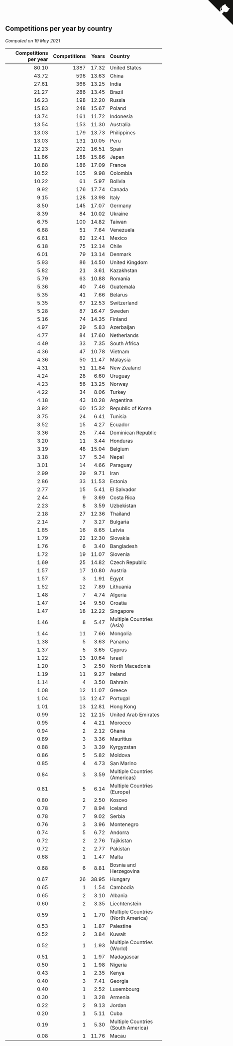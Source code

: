 ## Competitions per year by country

*Computed on 19 May 2021*

| Competitions per year | Competitions | Years | Country |
| ---: | ---: | ---: | :--- |
| 80.10 | 1387 | 17.32 | United States |
| 43.72 | 596 | 13.63 | China |
| 27.61 | 366 | 13.25 | India |
| 21.27 | 286 | 13.45 | Brazil |
| 16.23 | 198 | 12.20 | Russia |
| 15.83 | 248 | 15.67 | Poland |
| 13.74 | 161 | 11.72 | Indonesia |
| 13.54 | 153 | 11.30 | Australia |
| 13.03 | 179 | 13.73 | Philippines |
| 13.03 | 131 | 10.05 | Peru |
| 12.23 | 202 | 16.51 | Spain |
| 11.86 | 188 | 15.86 | Japan |
| 10.88 | 186 | 17.09 | France |
| 10.52 | 105 | 9.98 | Colombia |
| 10.22 | 61 | 5.97 | Bolivia |
| 9.92 | 176 | 17.74 | Canada |
| 9.15 | 128 | 13.98 | Italy |
| 8.50 | 145 | 17.07 | Germany |
| 8.39 | 84 | 10.02 | Ukraine |
| 6.75 | 100 | 14.82 | Taiwan |
| 6.68 | 51 | 7.64 | Venezuela |
| 6.61 | 82 | 12.41 | Mexico |
| 6.18 | 75 | 12.14 | Chile |
| 6.01 | 79 | 13.14 | Denmark |
| 5.93 | 86 | 14.50 | United Kingdom |
| 5.82 | 21 | 3.61 | Kazakhstan |
| 5.79 | 63 | 10.88 | Romania |
| 5.36 | 40 | 7.46 | Guatemala |
| 5.35 | 41 | 7.66 | Belarus |
| 5.35 | 67 | 12.53 | Switzerland |
| 5.28 | 87 | 16.47 | Sweden |
| 5.16 | 74 | 14.35 | Finland |
| 4.97 | 29 | 5.83 | Azerbaijan |
| 4.77 | 84 | 17.60 | Netherlands |
| 4.49 | 33 | 7.35 | South Africa |
| 4.36 | 47 | 10.78 | Vietnam |
| 4.36 | 50 | 11.47 | Malaysia |
| 4.31 | 51 | 11.84 | New Zealand |
| 4.24 | 28 | 6.60 | Uruguay |
| 4.23 | 56 | 13.25 | Norway |
| 4.22 | 34 | 8.06 | Turkey |
| 4.18 | 43 | 10.28 | Argentina |
| 3.92 | 60 | 15.32 | Republic of Korea |
| 3.75 | 24 | 6.41 | Tunisia |
| 3.52 | 15 | 4.27 | Ecuador |
| 3.36 | 25 | 7.44 | Dominican Republic |
| 3.20 | 11 | 3.44 | Honduras |
| 3.19 | 48 | 15.04 | Belgium |
| 3.18 | 17 | 5.34 | Nepal |
| 3.01 | 14 | 4.66 | Paraguay |
| 2.99 | 29 | 9.71 | Iran |
| 2.86 | 33 | 11.53 | Estonia |
| 2.77 | 15 | 5.41 | El Salvador |
| 2.44 | 9 | 3.69 | Costa Rica |
| 2.23 | 8 | 3.59 | Uzbekistan |
| 2.18 | 27 | 12.36 | Thailand |
| 2.14 | 7 | 3.27 | Bulgaria |
| 1.85 | 16 | 8.65 | Latvia |
| 1.79 | 22 | 12.30 | Slovakia |
| 1.76 | 6 | 3.40 | Bangladesh |
| 1.72 | 19 | 11.07 | Slovenia |
| 1.69 | 25 | 14.82 | Czech Republic |
| 1.57 | 17 | 10.80 | Austria |
| 1.57 | 3 | 1.91 | Egypt |
| 1.52 | 12 | 7.89 | Lithuania |
| 1.48 | 7 | 4.74 | Algeria |
| 1.47 | 14 | 9.50 | Croatia |
| 1.47 | 18 | 12.22 | Singapore |
| 1.46 | 8 | 5.47 | Multiple Countries (Asia) |
| 1.44 | 11 | 7.66 | Mongolia |
| 1.38 | 5 | 3.63 | Panama |
| 1.37 | 5 | 3.65 | Cyprus |
| 1.22 | 13 | 10.64 | Israel |
| 1.20 | 3 | 2.50 | North Macedonia |
| 1.19 | 11 | 9.27 | Ireland |
| 1.14 | 4 | 3.50 | Bahrain |
| 1.08 | 12 | 11.07 | Greece |
| 1.04 | 13 | 12.47 | Portugal |
| 1.01 | 13 | 12.81 | Hong Kong |
| 0.99 | 12 | 12.15 | United Arab Emirates |
| 0.95 | 4 | 4.21 | Morocco |
| 0.94 | 2 | 2.12 | Ghana |
| 0.89 | 3 | 3.36 | Mauritius |
| 0.88 | 3 | 3.39 | Kyrgyzstan |
| 0.86 | 5 | 5.82 | Moldova |
| 0.85 | 4 | 4.73 | San Marino |
| 0.84 | 3 | 3.59 | Multiple Countries (Americas) |
| 0.81 | 5 | 6.14 | Multiple Countries (Europe) |
| 0.80 | 2 | 2.50 | Kosovo |
| 0.78 | 7 | 8.94 | Iceland |
| 0.78 | 7 | 9.02 | Serbia |
| 0.76 | 3 | 3.96 | Montenegro |
| 0.74 | 5 | 6.72 | Andorra |
| 0.72 | 2 | 2.76 | Tajikistan |
| 0.72 | 2 | 2.77 | Pakistan |
| 0.68 | 1 | 1.47 | Malta |
| 0.68 | 6 | 8.81 | Bosnia and Herzegovina |
| 0.67 | 26 | 38.95 | Hungary |
| 0.65 | 1 | 1.54 | Cambodia |
| 0.65 | 2 | 3.10 | Albania |
| 0.60 | 2 | 3.35 | Liechtenstein |
| 0.59 | 1 | 1.70 | Multiple Countries (North America) |
| 0.53 | 1 | 1.87 | Palestine |
| 0.52 | 2 | 3.84 | Kuwait |
| 0.52 | 1 | 1.93 | Multiple Countries (World) |
| 0.51 | 1 | 1.97 | Madagascar |
| 0.50 | 1 | 1.98 | Nigeria |
| 0.43 | 1 | 2.35 | Kenya |
| 0.40 | 3 | 7.41 | Georgia |
| 0.40 | 1 | 2.52 | Luxembourg |
| 0.30 | 1 | 3.28 | Armenia |
| 0.22 | 2 | 9.13 | Jordan |
| 0.20 | 1 | 5.11 | Cuba |
| 0.19 | 1 | 5.30 | Multiple Countries (South America) |
| 0.08 | 1 | 11.76 | Macau |


<a href="https://github.com/jonatanklosko/wca_statistics" class="github-corner" aria-label="View source on Github"><svg width="80" height="80" viewBox="0 0 250 250" style="fill:#151513; color:#fff; position: absolute; top: 0; border: 0; right: 0;" aria-hidden="true"><path d="M0,0 L115,115 L130,115 L142,142 L250,250 L250,0 Z"></path><path d="M128.3,109.0 C113.8,99.7 119.0,89.6 119.0,89.6 C122.0,82.7 120.5,78.6 120.5,78.6 C119.2,72.0 123.4,76.3 123.4,76.3 C127.3,80.9 125.5,87.3 125.5,87.3 C122.9,97.6 130.6,101.9 134.4,103.2" fill="currentColor" style="transform-origin: 130px 106px;" class="octo-arm"></path><path d="M115.0,115.0 C114.9,115.1 118.7,116.5 119.8,115.4 L133.7,101.6 C136.9,99.2 139.9,98.4 142.2,98.6 C133.8,88.0 127.5,74.4 143.8,58.0 C148.5,53.4 154.0,51.2 159.7,51.0 C160.3,49.4 163.2,43.6 171.4,40.1 C171.4,40.1 176.1,42.5 178.8,56.2 C183.1,58.6 187.2,61.8 190.9,65.4 C194.5,69.0 197.7,73.2 200.1,77.6 C213.8,80.2 216.3,84.9 216.3,84.9 C212.7,93.1 206.9,96.0 205.4,96.6 C205.1,102.4 203.0,107.8 198.3,112.5 C181.9,128.9 168.3,122.5 157.7,114.1 C157.9,116.9 156.7,120.9 152.7,124.9 L141.0,136.5 C139.8,137.7 141.6,141.9 141.8,141.8 Z" fill="currentColor" class="octo-body"></path></svg></a><style>.github-corner:hover .octo-arm{animation:octocat-wave 560ms ease-in-out}@keyframes octocat-wave{0%,100%{transform:rotate(0)}20%,60%{transform:rotate(-25deg)}40%,80%{transform:rotate(10deg)}}@media (max-width:500px){.github-corner:hover .octo-arm{animation:none}.github-corner .octo-arm{animation:octocat-wave 560ms ease-in-out}}</style>

